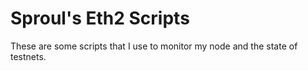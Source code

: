 # Sproul's Eth2 Scripts

These are some scripts that I use to monitor my node and the state of testnets.
